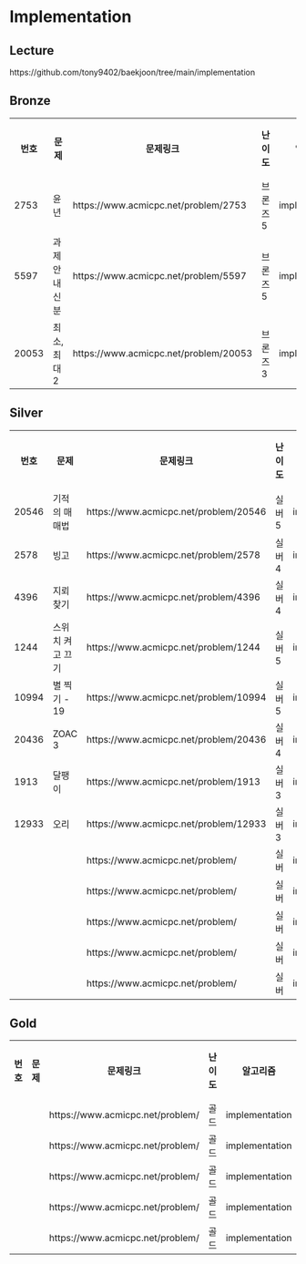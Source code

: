 <h1>Implementation</h1>

<h2>Lecture</h2>
https://github.com/tony9402/baekjoon/tree/main/implementation<br>

<h2>Bronze</h2>
<table>
    <tr>
        <th scope="col">번호</td>
        <th scope="col">문제</td>
        <th scope="col">문제링크</td>
        <th scope="col">난이도</td>
        <th scope="col">알고리즘</td>
        <th scope="col">풀이링크</td>
    </tr>
    <tr>
        <td>2753</td>
        <td>윤년</td>
        <td>https://www.acmicpc.net/problem/2753</td>
        <td>브론즈5</td>
        <td>implementation</td>
        <td>link</td>
    </tr>
    <tr>
        <td>5597</td>
        <td>과제 안 내신 분</td>
        <td>https://www.acmicpc.net/problem/5597</td>
        <td>브론즈5</td>
        <td>implementation</td>
        <td>link</td>
    </tr>
    <tr>
        <td>20053</td>
        <td>최소, 최대 2</td>
        <td>https://www.acmicpc.net/problem/20053</td>
        <td>브론즈3</td>
        <td>implementation</td>
        <td>link</td>
    </tr>
</table>

<h2>Silver</h2>
<table>
    <tr>
        <th scope="col">번호</td>
        <th scope="col">문제</td>
        <th scope="col">문제링크</td>
        <th scope="col">난이도</td>
        <th scope="col">알고리즘</td>
        <th scope="col">풀이링크</td>
    </tr>
    <tr>
        <td>20546</td>
        <td>기적의 매매법</td>
        <td>https://www.acmicpc.net/problem/20546</td>
        <td>실버5</td>
        <td>implementation</td>
        <td>link</td>
    </tr>
    <tr>
        <td>2578</td>
        <td>빙고</td>
        <td>https://www.acmicpc.net/problem/2578</td>
        <td>실버4</td>
        <td>implementation</td>
        <td>link</td>
    </tr>
    <tr>
        <td>4396</td>
        <td>지뢰 찾기</td>
        <td>https://www.acmicpc.net/problem/4396</td>
        <td>실버4</td>
        <td>implementation</td>
        <td>link</td>
    </tr>
    <tr>
        <td>1244</td>
        <td>스위치 켜고 끄기</td>
        <td>https://www.acmicpc.net/problem/1244</td>
        <td>실버5</td>
        <td>implementation</td>
        <td>link</td>
    </tr>
    <tr>
        <td>10994</td>
        <td>별 찍기 - 19</td>
        <td>https://www.acmicpc.net/problem/10994</td>
        <td>실버5</td>
        <td>implementation</td>
        <td>link</td>
    </tr>
    <tr>
        <td>20436</td>
        <td>ZOAC 3</td>
        <td>https://www.acmicpc.net/problem/20436</td>
        <td>실버4</td>
        <td>implementation</td>
        <td>link</td>
    </tr>
    <tr>
        <td>1913</td>
        <td>달팽이</td>
        <td>https://www.acmicpc.net/problem/1913</td>
        <td>실버3</td>
        <td>implementation</td>
        <td>link</td>
    </tr>
    <tr>
        <td>12933</td>
        <td>오리</td>
        <td>https://www.acmicpc.net/problem/12933</td>
        <td>실버3</td>
        <td>implementation</td>
        <td>link</td>
    </tr>
    <tr>
        <td></td>
        <td></td>
        <td>https://www.acmicpc.net/problem/</td>
        <td>실버</td>
        <td>implementation</td>
        <td>link</td>
    </tr>
    <tr>
        <td></td>
        <td></td>
        <td>https://www.acmicpc.net/problem/</td>
        <td>실버</td>
        <td>implementation</td>
        <td>link</td>
    </tr>
    <tr>
        <td></td>
        <td></td>
        <td>https://www.acmicpc.net/problem/</td>
        <td>실버</td>
        <td>implementation</td>
        <td>link</td>
    </tr>
    <tr>
        <td></td>
        <td></td>
        <td>https://www.acmicpc.net/problem/</td>
        <td>실버</td>
        <td>implementation</td>
        <td>link</td>
    </tr>
    <tr>
        <td></td>
        <td></td>
        <td>https://www.acmicpc.net/problem/</td>
        <td>실버</td>
        <td>implementation</td>
        <td>link</td>
    </tr>
</table>

<h2>Gold</h2>
<table>
    <tr>
        <th scope="col">번호</td>
        <th scope="col">문제</td>
        <th scope="col">문제링크</td>
        <th scope="col">난이도</td>
        <th scope="col">알고리즘</td>
        <th scope="col">풀이링크</td>
    </tr>
    <tr>
        <td></td>
        <td></td>
        <td>https://www.acmicpc.net/problem/</td>
        <td>골드</td>
        <td>implementation</td>
        <td>link</td>
    </tr>
    <tr>
        <td></td>
        <td></td>
        <td>https://www.acmicpc.net/problem/</td>
        <td>골드</td>
        <td>implementation</td>
        <td>link</td>
    </tr>
    <tr>
        <td></td>
        <td></td>
        <td>https://www.acmicpc.net/problem/</td>
        <td>골드</td>
        <td>implementation</td>
        <td>link</td>
    </tr>
    <tr>
        <td></td>
        <td></td>
        <td>https://www.acmicpc.net/problem/</td>
        <td>골드</td>
        <td>implementation</td>
        <td>link</td>
    </tr>
    <tr>
        <td></td>
        <td></td>
        <td>https://www.acmicpc.net/problem/</td>
        <td>골드</td>
        <td>implementation</td>
        <td>link</td>
    </tr>
</table>